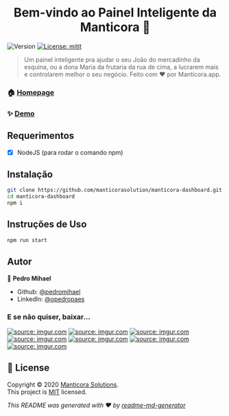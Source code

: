 <h1 align="center">Bem-vindo ao Painel Inteligente da Manticora 👋</h1>
<p>
  <img alt="Version" src="https://img.shields.io/badge/beta-v0.1-green?cacheSeconds=2592000" />
  <a href="#" target="_blank">
    <img alt="License: mitit" src="https://img.shields.io/badge/License-mit-green.svg" />
  </a>
</p>

> Um painel inteligente pra ajudar o seu João do mercadinho da esquina, ou a dona Maria da frutaria da rua de cima, a lucrarem mais e controlarem melhor o seu negócio.
> Feito com ❤ por Manticora.app.

### 🏠 [Homepage](https://manticora.app)

### ✨ [Demo](https://painelinteligente.manticora.app)

## Requerimentos

- [x] NodeJS (para rodar o comando npm)

## Instalação

```sh
git clone https://github.com/manticorasolution/manticora-dashboard.git
cd manticora-dashboard
npm i
```

## Instruções de Uso

```sh
npm run start
```

## Autor

👤 **Pedro Mihael**

- Github: [@pedromihael](https://github.com/pedromihael)
- LinkedIn: [@opedropaes](https://linkedin.com/in/opedropaes)

### E se não quiser, baixar...

<a href="https://imgur.com/q5AHOqQ"><img src="https://i.imgur.com/q5AHOqQ.png" title="source: imgur.com" /></a>
<a href="https://imgur.com/BFIqarG"><img src="https://i.imgur.com/BFIqarG.png" title="source: imgur.com" /></a>
<a href="https://imgur.com/YQjXpLt"><img src="https://i.imgur.com/YQjXpLt.png" title="source: imgur.com" /></a>
<a href="https://imgur.com/eWvKGom"><img src="https://i.imgur.com/eWvKGom.png" title="source: imgur.com" /></a>
<a href="https://imgur.com/TF2cvQI"><img src="https://i.imgur.com/TF2cvQI.png" title="source: imgur.com" /></a>
<a href="https://imgur.com/02A57RX"><img src="https://i.imgur.com/02A57RX.png" title="source: imgur.com" /></a>
<a href="https://imgur.com/dsRDsCT"><img src="https://i.imgur.com/dsRDsCT.png" title="source: imgur.com" /></a>

## 📝 License

Copyright © 2020 [Manticora Solutions](https://github.com/manticorasolution).<br />
This project is [MIT](LICENSE) licensed.

_This README was generated with ❤️ by [readme-md-generator](https://github.com/kefranabg/readme-md-generator)_
